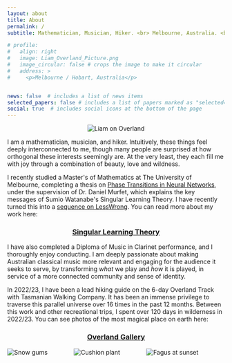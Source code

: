 ```yaml
---
layout: about
title: About
permalink: /
subtitle: Mathematician, Musician, Hiker. <br> Melbourne, Australia. <br> lemmykc@gmail.com

# profile:
#   align: right
#   image: Liam_Overland_Picture.png
#   image_circular: false # crops the image to make it circular
#   address: >
#     <p>Melbourne / Hobart, Australia</p>


news: false  # includes a list of news items
selected_papers: false # includes a list of papers marked as "selected={true}"
social: true  # includes social icons at the bottom of the page
---
```

<p align="center">
<!--<img src="assets/img/Liam_Overland_Picture.png" style="max-width:80%;">-->
<img src="{{site.baseurl}}/assets/img/Liam_Overland_Picture_jpg.jpeg" style="max-width:100%;" alt="Liam on Overland">
</p>


I am a mathematician, musician, and hiker. Intuitively, these things feel deeply interconnected to me, though many people are surprised at how orthogonal these interests seemingly are. At the very least, they each fill me with joy through a combination of beauty, love and wildness. 


I recently studied a Master's of Mathematics at The University of Melbourne, completing a thesis on [Phase Transitions in Neural Networks](http://therisingsea.org/notes/MSc-Carroll.pdf), under the supervision of Dr. Daniel Murfet, which explains the key messages of Sumio Watanabe's Singular Learning Theory. I have recently turned this into a [sequence on LessWrong](https://www.lesswrong.com/s/czrXjvCLsqGepybHC). You can read more about my work here:

<h3 align="center">
<a href="/mathematics/SLT/">Singular Learning Theory</a>
</h3> 

I have also completed a Diploma of Music in Clarinet performance, and I thoroughly enjoy conducting. I am deeply passionate about making Australian classical music more relevant and engaging for the audience it seeks to serve, by transforming _what_ we play and _how_ it is played, in service of a more connected community and sense of identity. 

In 2022/23, I have been a lead hiking guide on the 6-day Overland Track with Tasmanian Walking Company. It has been an immense privilege to traverse this parallel universe over 16 times in the past 12 months. Between this work and other recreational trips, I spent over 120 days in wilderness in 2022/23. You can see photos of the most magical place on earth here:

<h3 align="center">
<a href="/hiking/overland gallery/">Overland Gallery</a>
</h3>

<style>
  .row {
    display: flex;
    justify-content: space-between;
  }

  .column {
    flex-basis: 33%;
  }
</style>




<div class="row">
  <div class="column">
    <img src="https://wsrv.nl/?url=lemmykc.github.io/assets/img/Overland_highlights_jpeg/IMG_6704.jpeg&w=500&h=500&output=jpg&q=100&t=square" style="max-width:100%;" alt="Snow gums">
  </div>
  <div class="column">
  <img src="https://wsrv.nl/?url=lemmykc.github.io/assets/img/Overland_highlights_jpeg/IMG_8824.jpeg&w=500&h=500&output=jpg&q=100&t=square" style="max-width:100%;" alt="Cushion plant">
  </div>
  <div class="column">
    <img src="https://wsrv.nl/?url=lemmykc.github.io/assets/img/Overland_highlights_jpeg/IMG_2565.jpeg&w=500&h=500&output=jpg&q=100&t=square" style="max-width:100%;" alt="Fagus at sunset">
  </div>
</div>



